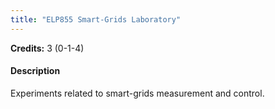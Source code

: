 ```yaml
---
title: "ELP855 Smart-Grids Laboratory"
---
```

**Credits:** 3 (0-1-4)

#### Description
Experiments related to smart-grids measurement and control.